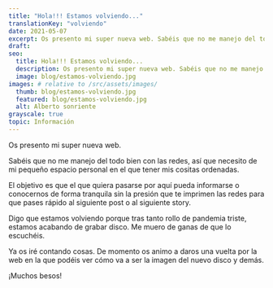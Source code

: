 ```yaml
---
title: "Hola!!! Estamos volviendo..."
translationKey: "volviendo"
date: 2021-05-07
excerpt: Os presento mi super nueva web. Sabéis que no me manejo del todo bien con las redes, así que necesito de mi pequeño espacio personal en el que tener mis cositas ordenadas.
draft:
seo:
  title: Hola!!! Estamos volviendo...
  description: Os presento mi super nueva web. Sabéis que no me manejo del todo bien con las redes, así que necesito de mi pequeño espacio personal en el que tener mis cositas ordenadas.
  image: blog/estamos-volviendo.jpg
images: # relative to /src/assets/images/
  thumb: blog/estamos-volviendo.jpg
  featured: blog/estamos-volviendo.jpg
  alt: Alberto sonriente
grayscale: true
topic: Información
---
```


Os presento mi super nueva web.

Sabéis que no me manejo del todo bien con las redes, así que necesito de mi pequeño espacio personal en el que tener mis cositas ordenadas.

El objetivo es que el que quiera pasarse por aquí pueda informarse o conocernos de forma tranquila sin la presión que te imprimen las redes para que pases rápido al siguiente post o al siguiente story.

Digo que estamos volviendo porque tras tanto rollo de pandemia triste, estamos acabando de grabar disco. Me muero de ganas de que lo escuchéis.

Ya os iré contando cosas. De momento os animo a daros una vuelta por la web en la que podéis ver cómo va a ser la imagen del nuevo disco y demás.

¡Muchos besos!
